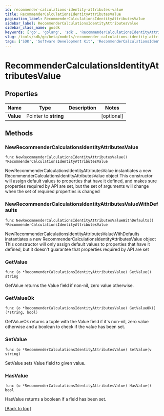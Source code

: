```yaml
---
id: recommender-calculations-identity-attributes-value
title: RecommenderCalculationsIdentityAttributesValue
pagination_label: RecommenderCalculationsIdentityAttributesValue
sidebar_label: RecommenderCalculationsIdentityAttributesValue
sidebar_class_name: gosdk
keywords: ['go', 'golang', 'sdk', 'RecommenderCalculationsIdentityAttributesValue'] 
slug: /tools/sdk/go/beta/models/recommender-calculations-identity-attributes-value
tags: ['SDK', 'Software Development Kit', 'RecommenderCalculationsIdentityAttributesValue']
---
```


# RecommenderCalculationsIdentityAttributesValue

## Properties

Name | Type | Description | Notes
------------ | ------------- | ------------- | -------------
**Value** |  Pointer to **string** |  | [optional] 

## Methods

### NewRecommenderCalculationsIdentityAttributesValue

`func NewRecommenderCalculationsIdentityAttributesValue() *RecommenderCalculationsIdentityAttributesValue`

NewRecommenderCalculationsIdentityAttributesValue instantiates a new RecommenderCalculationsIdentityAttributesValue object
This constructor will assign default values to properties that have it defined,
and makes sure properties required by API are set, but the set of arguments
will change when the set of required properties is changed

### NewRecommenderCalculationsIdentityAttributesValueWithDefaults

`func NewRecommenderCalculationsIdentityAttributesValueWithDefaults() *RecommenderCalculationsIdentityAttributesValue`

NewRecommenderCalculationsIdentityAttributesValueWithDefaults instantiates a new RecommenderCalculationsIdentityAttributesValue object
This constructor will only assign default values to properties that have it defined,
but it doesn't guarantee that properties required by API are set

### GetValue

`func (o *RecommenderCalculationsIdentityAttributesValue) GetValue() string`

GetValue returns the Value field if non-nil, zero value otherwise.

### GetValueOk

`func (o *RecommenderCalculationsIdentityAttributesValue) GetValueOk() (*string, bool)`

GetValueOk returns a tuple with the Value field if it's non-nil, zero value otherwise
and a boolean to check if the value has been set.

### SetValue

`func (o *RecommenderCalculationsIdentityAttributesValue) SetValue(v string)`

SetValue sets Value field to given value.

### HasValue

`func (o *RecommenderCalculationsIdentityAttributesValue) HasValue() bool`

HasValue returns a boolean if a field has been set.


[[Back to top]](#) 


